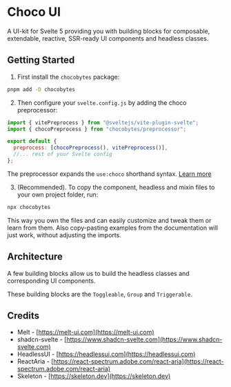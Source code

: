# Choco UI

A UI-kit for Svelte 5 providing you with building blocks for composable, extendable, reactive, SSR-ready UI components and headless classes.

## Getting Started

1. First install the `chocobytes` package:

```sh
pnpm add -D chocobytes
```

2. Then configure your `svelte.config.js` by adding the choco preprocessor:

```js
import { vitePreprocess } from "@sveltejs/vite-plugin-svelte";
import { chocoPreprocess } from "chocobytes/preprocessor";

export default {
  preprocess: [chocoPreprocess(), vitePreprocess()],
  //... rest of your Svelte config
};

```

The preprocessor expands the `use:choco` shorthand syntax. [Learn more](/guides/preprocessor)

3. (Recommended). To copy the component, headless and mixin files to your own project folder, run:

```sh
npx chocobytes
```

This way you own the files and can easily customize and tweak them or learn from them. Also copy-pasting examples from the documentation will just work, without adjusting the imports.

## Architecture

A few building blocks allow us to build the headless classes and corresponding UI components.

These building blocks are the `Toggleable`, `Group` and `Triggerable`.

## Credits

- Melt - [https://melt-ui.com](https://melt-ui.com)
- shadcn-svelte - [https://www.shadcn-svelte.com](https://www.shadcn-svelte.com)
- HeadlessUI - [https://headlessui.com](https://headlessui.com)
- ReactAria - [https://react-spectrum.adobe.com/react-aria](https://react-spectrum.adobe.com/react-aria)
- Skeleton - [https://skeleton.dev](https://skeleton.dev)